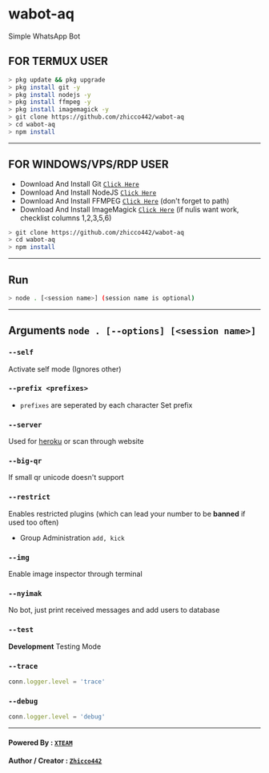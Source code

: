 # wabot-aq

Simple WhatsApp Bot

## FOR TERMUX USER

```bash
> pkg update && pkg upgrade
> pkg install git -y
> pkg install nodejs -y
> pkg install ffmpeg -y
> pkg install imagemagick -y
> git clone https://github.com/zhicco442/wabot-aq
> cd wabot-aq
> npm install
```

---------

## FOR WINDOWS/VPS/RDP USER

* Download And Install Git [`Click Here`](https://git-scm.com/downloads)
* Download And Install NodeJS [`Click Here`](https://nodejs.org/en/download)
* Download And Install FFMPEG [`Click Here`](https://ffmpeg.org/download.html) (don't forget to path)
* Download And Install ImageMagick [`Click Here`](https://imagemagick.org/script/download.php) (if nulis want work,  checklist columns 1,2,3,5,6)

```bash
> git clone https://github.com/zhicco442/wabot-aq
> cd wabot-aq
> npm install
```

---------

## Run

```bash
> node . [<session name>] (session name is optional)
```

---------

## Arguments `node . [--options] [<session name>]`

### `--self`

Activate self mode (Ignores other)

### `--prefix <prefixes>`

* `prefixes` are seperated by each character
Set prefix

### `--server`

Used for [heroku](https://heroku.com/) or scan through website

### `--big-qr`

If small qr unicode doesn't support

### `--restrict`

Enables restricted plugins (which can lead your number to be **banned** if used too often)

* Group Administration `add, kick`

### `--img`

Enable image inspector through terminal

### `--nyimak`

No bot, just print received messages and add users to database

### `--test`

**Development** Testing Mode

### `--trace`

```js
conn.logger.level = 'trace'
```

### `--debug`

```js
conn.logger.level = 'debug'
```

---------

#### Powered By : [`XTEAM`](https://api.xteam.xyz)

#### Author / Creator : [`Zhicco442`](https://GitHub.com/zhicco442)
